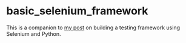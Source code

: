 basic_selenium_framework
========================

This is a companion to [my post](http://danielhochman.github.io/selenium-zero-to-test)
on building a testing framework using Selenium and Python.

